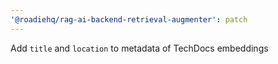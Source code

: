 ```yaml
---
'@roadiehq/rag-ai-backend-retrieval-augmenter': patch
---
```


Add `title` and `location` to metadata of TechDocs embeddings
